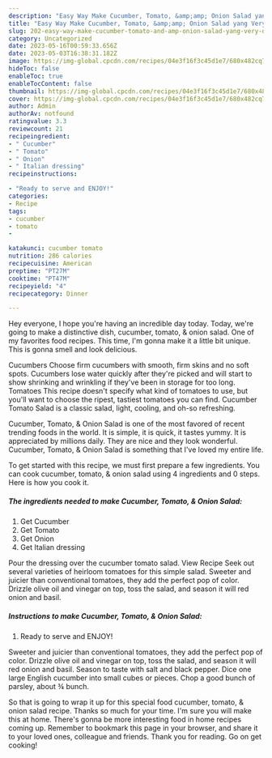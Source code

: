 ```yaml
---
description: "Easy Way Make Cucumber, Tomato, &amp;amp; Onion Salad yang Very Delicious}"
title: "Easy Way Make Cucumber, Tomato, &amp;amp; Onion Salad yang Very Delicious}"
slug: 202-easy-way-make-cucumber-tomato-and-amp-onion-salad-yang-very-delicious
category: Uncategorized
date: 2023-05-16T00:59:33.656Z
date: 2023-05-03T16:38:31.182Z
image: https://img-global.cpcdn.com/recipes/04e3f16f3c45d1e7/680x482cq70/cucumber-tomato-onion-salad-recipe-main-photo.jpg
hideToc: false
enableToc: true
enableTocContent: false
thumbnail: https://img-global.cpcdn.com/recipes/04e3f16f3c45d1e7/680x482cq70/cucumber-tomato-onion-salad-recipe-main-photo.jpg
cover: https://img-global.cpcdn.com/recipes/04e3f16f3c45d1e7/680x482cq70/cucumber-tomato-onion-salad-recipe-main-photo.jpg
author: Admin
authorAv: notfound
ratingvalue: 3.3
reviewcount: 21
recipeingredient:
- " Cucumber"
- " Tomato"
- " Onion"
- " Italian dressing"
recipeinstructions:

- "Ready to serve and ENJOY!"
categories:
- Recipe
tags:
- cucumber
- tomato
- 

katakunci: cucumber tomato  
nutrition: 286 calories
recipecuisine: American
preptime: "PT27M"
cooktime: "PT47M"
recipeyield: "4"
recipecategory: Dinner

---
```



Hey everyone, I hope you're having an incredible day today. Today, we're going to make a distinctive dish, cucumber, tomato, &amp; onion salad. One of my favorites food recipes. This time, I'm gonna make it a little bit unique. This is gonna smell and look delicious.

Cucumbers Choose firm cucumbers with smooth, firm skins and no soft spots. Cucumbers lose water quickly after they&#39;re picked and will start to show shrinking and wrinkling if they&#39;ve been in storage for too long. Tomatoes This recipe doesn&#39;t specify what kind of tomatoes to use, but you&#39;ll want to choose the ripest, tastiest tomatoes you can find. Cucumber Tomato Salad is a classic salad, light, cooling, and oh-so refreshing.

Cucumber, Tomato, &amp; Onion Salad is one of the most favored of recent trending foods in the world. It is simple, it is quick, it tastes yummy. It is appreciated by millions daily. They are nice and they look wonderful. Cucumber, Tomato, &amp; Onion Salad is something that I've loved my entire life.


To get started with this recipe, we must first prepare a few ingredients. You can cook cucumber, tomato, &amp; onion salad using 4 ingredients and 0 steps. Here is how you cook it.

<!--inarticleads1-->

##### The ingredients needed to make Cucumber, Tomato, &amp; Onion Salad:

1. Get  Cucumber
1. Get  Tomato
1. Get  Onion
1. Get  Italian dressing


Pour the dressing over the cucumber tomato salad. View Recipe Seek out several varieties of heirloom tomatoes for this simple salad. Sweeter and juicier than conventional tomatoes, they add the perfect pop of color. Drizzle olive oil and vinegar on top, toss the salad, and season it will red onion and basil. 

<!--inarticleads2-->

##### Instructions to make Cucumber, Tomato, &amp; Onion Salad:


1. Ready to serve and ENJOY!

Sweeter and juicier than conventional tomatoes, they add the perfect pop of color. Drizzle olive oil and vinegar on top, toss the salad, and season it will red onion and basil. Season to taste with salt and black pepper. Dice one large English cucumber into small cubes or pieces. Chop a good bunch of parsley, about ¾ bunch. 

So that is going to wrap it up for this special food cucumber, tomato, &amp; onion salad recipe. Thanks so much for your time. I'm sure you will make this at home. There's gonna be more interesting food in home recipes coming up. Remember to bookmark this page in your browser, and share it to your loved ones, colleague and friends. Thank you for reading. Go on get cooking!
